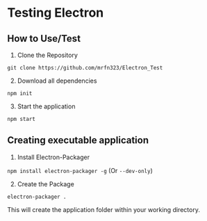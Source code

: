 # Testing Electron

## How to Use/Test
1) Clone the Repository

`git clone https://github.com/mrfn323/Electron_Test`

2) Download all dependencies

`npm init`

3) Start the application
 
 `npm start`

## Creating executable application
1) Install Electron-Packager

`npm install electron-packager -g` (Or `--dev-only`)

2) Create the Package

`electron-packager .`

This will create the application folder within your working directory.